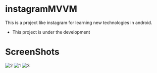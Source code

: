 # instagramMVVM
This is a project like instagram for learning new technologies in android.

* This project is under the development

# ScreenShots
![2](https://user-images.githubusercontent.com/52744015/103484921-aed71180-4e07-11eb-8ad1-b2855b52e158.png)
![1](https://user-images.githubusercontent.com/52744015/103484920-ae3e7b00-4e07-11eb-82fd-800e94d1a11f.png)
![3](https://user-images.githubusercontent.com/52744015/103484919-ac74b780-4e07-11eb-8d7f-56d31b8585e0.png)
